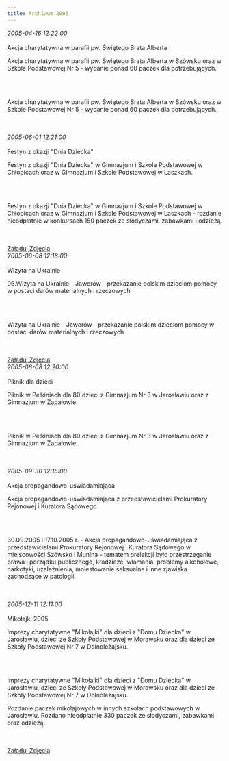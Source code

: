 ```yaml
---
title: Archiwum 2005
---
```


<div class="archiveItem">
<i>2005-04-16 12:22:00</i><br><br>
Akcja charytatywna w parafii pw. Świętego Brata Alberta<p>Akcja charytatywna w parafii pw. Świętego Brata Alberta w Szówsku oraz w Szkole Podstawowej Nr 5 - wydanie ponad 60 paczek dla potrzebujących.</p><br><br>
<p>Akcja charytatywna w parafii pw. Świętego Brata Alberta w Szówsku oraz w Szkole Podstawowej Nr 5 - wydanie ponad 60 paczek dla potrzebujących.</p><br><br>
</div>
<div class="archiveItem">
<i>2005-06-01 12:21:00</i><br><br>
Festyn z okazji &quot;Dnia Dziecka&quot;<p>Festyn z okazji "Dnia Dziecka" w Gimnazjum i Szkole Podstawowej w Chłopicach oraz w Gimnazjum i Szkole Podstawowej w Laszkach.</p><br><br>
<p>Festyn z okazji "Dnia Dziecka" w Gimnazjum i Szkole Podstawowej w Chłopicach oraz w Gimnazjum i Szkole Podstawowej w Laszkach - rozdanie nieodpłatnie w konkursach 150 paczek ze słodyczami, zabawkami i odzieżą.</p><br><br>
<a href="#" class="loadImages">Załaduj Zdjęcia</a><br>
<div class="centerImgs">
<a href="img/archive_files/festyn.jpg" target="_blank"><img data-src="img/archive_files/festyn.jpg" /></a><br>
</div>
</div>
<div class="archiveItem">
<i>2005-06-08 12:18:00</i><br><br>
Wizyta na Ukrainie<p>06.Wizyta na Ukrainie - Jaworów - przekazanie polskim dzieciom pomocy w postaci darów materialnych i rzeczowych</p><br><br>
<p>Wizyta na Ukrainie - Jaworów - przekazanie polskim dzieciom pomocy w postaci darów materialnych i rzeczowych</p><br><br>
<a href="#" class="loadImages">Załaduj Zdjęcia</a><br>
<div class="centerImgs">
<a href="img/archive_files/bebenek.jpg" target="_blank"><img data-src="img/archive_files/bebenek.jpg" /></a><br>
<a href="img/archive_files/jaworow.jpg" target="_blank"><img data-src="img/archive_files/jaworow.jpg" /></a><br>
<a href="img/archive_files/jaworow[1].jpg" target="_blank"><img data-src="img/archive_files/jaworow[1].jpg" /></a><br>
<a href="img/archive_files/ukraina.jpg" target="_blank"><img data-src="img/archive_files/ukraina.jpg" /></a><br>
</div>
</div>
<div class="archiveItem">
<i>2005-06-08 12:20:00</i><br><br>
Piknik dla dzieci<p>Piknik w Pełkiniach dla 80 dzieci z Gimnazjum Nr 3 w Jarosławiu oraz z Gimnazjum w Zapałowie.</p><br><br>
<p>Piknik w Pełkiniach dla 80 dzieci z Gimnazjum Nr 3 w Jarosławiu oraz z Gimnazjum w Zapałowie.</p><br><br>
</div>
<div class="archiveItem">
<i>2005-09-30 12:15:00</i><br><br>
Akcja propagandowo-uświadamiająca<p>Akcja propagandowo-uświadamiająca z przedstawicielami Prokuratory Rejonowej i Kuratora Sądowego</p><br><br>
<p>30.09.2005 i 17.10.2005 r. - Akcja propagandowo-uświadamiająca z przedstawicielami Prokuratory Rejonowej i Kuratora Sądowego w miejscowości Szówsko i Munina - tematem prelekcji było przestrzeganie prawa i porządku publicznego, kradzieże, włamania, problemy alkoholowe, narkotyki, uzależnienia, molestowanie seksualne i inne zjawiska zachodzące w patologii.</p><br><br>
</div>
<div class="archiveItem">
<i>2005-12-11 12:11:00</i><br><br>
Mikołajki 2005<p>Imprezy charytatywne "Mikołajki" dla dzieci z "Domu Dziecka" w Jarosławiu, dzieci ze Szkoły Podstawowej w Morawsku oraz dla dzieci ze Szkoły Podstawowej Nr 7 w Dolnoleżajsku.</p><br><br>
<p>Imprezy charytatywne "Mikołajki" dla dzieci z "Domu Dziecka" w Jarosławiu, dzieci ze Szkoły Podstawowej w Morawsku oraz dla dzieci ze Szkoły Podstawowej Nr 7 w Dolnoleżajsku.</p><p>Rozdanie paczek mikołajowych w innych szkołach podstawowych w Jarosławiu. Rozdano nieodpłatnie 330 paczek ze słodyczami, zabawkami oraz odzieżą.</p><br><br>
<a href="#" class="loadImages">Załaduj Zdjęcia</a><br>
<div class="centerImgs">
<a href="img/archive_files/05.jpg" target="_blank"><img data-src="img/archive_files/05.jpg" /></a><br>
<a href="img/archive_files/morawsko_12.2005.jpg" target="_blank"><img data-src="img/archive_files/morawsko_12.2005.jpg" /></a><br>
</div>
</div>
